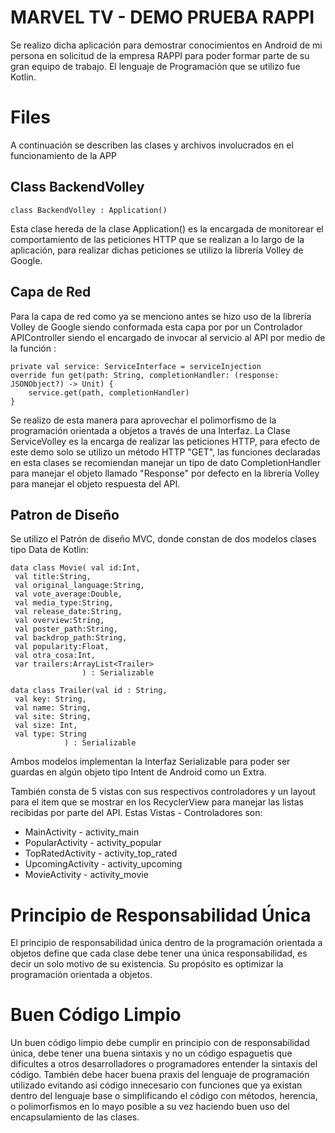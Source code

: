 # MARVEL TV - DEMO PRUEBA RAPPI

Se realizo dicha aplicación para demostrar conocimientos en Android de mi persona en solicitud de la empresa RAPPI para poder formar parte de su gran equipo de trabajo. El lenguaje de Programación que se utilizo fue Kotlin. 


# Files

A continuación se describen las clases y archivos involucrados en el funcionamiento de la APP  

## Class BackendVolley 

    class BackendVolley : Application()

Esta clase hereda de la clase Application() es la encargada de monitorear el comportamiento de las peticiones HTTP que se realizan a lo largo de la aplicación, para realizar dichas peticiones se utilizo la librería Volley de Google.

## Capa de Red

Para la capa de red como ya se menciono antes se hizo uso de la librería Volley de Google siendo conformada esta capa por por un Controlador APIController siendo el encargado de invocar al servicio al API por medio de la función :

    private val service: ServiceInterface = serviceInjection 
    override fun get(path: String, completionHandler: (response: JSONObject?) -> Unit) {
	    service.get(path, completionHandler)
    } 
  
  Se realizo de esta manera para aprovechar el polimorfismo de la programación orientada a objetos a través de una Interfaz. 
  La Clase ServiceVolley es la encarga de realizar las peticiones HTTP, para efecto de este demo solo se utilizo un método HTTP "GET", las funciones declaradas en esta clases se recomiendan manejar un tipo de dato CompletionHandler para manejar el objeto llamado "Response" por defecto en la libreria Volley para manejar el objeto respuesta del API.
  


 

## Patron de Diseño

Se utilizo el Patrón de diseño MVC, donde constan de dos modelos clases tipo Data de Kotlin: 

    data class Movie( val id:Int,  
     val title:String,  
     val original_language:String,  
     val vote_average:Double,  
     val media_type:String,  
     val release_date:String,  
     val overview:String,  
     val poster_path:String,  
     val backdrop_path:String,  
     val popularity:Float,  
     val otra_cosa:Int,  
     var trailers:ArrayList<Trailer>  
                    ) : Serializable

    data class Trailer(val id : String,  
     val key: String,  
     val name: String,  
     val site: String,  
     val size: Int,  
     val type: String  
                ) : Serializable
Ambos modelos implementan la Interfaz Serializable para poder ser guardas en algún objeto tipo Intent de Android como un Extra.

También consta de 5 vistas con sus respectivos controladores y un layout para el item que se mostrar en los RecyclerView para manejar las listas recibidas por parte del API.
Estas Vistas - Controladores son:

 - MainActivity - activity_main
 - PopularActivity - activity_popular
 - TopRatedActivity - activity_top_rated
 - UpcomingActivity - activity_upcoming
 - MovieActivity - activity_movie

# Principio de Responsabilidad Única

El principio de responsabilidad única dentro de la programación orientada a objetos define que cada clase debe tener una única responsabilidad, es decir un solo motivo de su existencia. Su propósito es optimizar la programación orientada a objetos.

# Buen Código Limpio

Un buen código limpio debe cumplir en principio con de responsabilidad única, debe tener una buena sintaxis y no un código espaguetis que dificultes a otros desarrolladores o programadores entender la sintaxis del código. También debe hacer buena praxis del lenguaje de programación utilizado evitando asi código innecesario con funciones que ya existan dentro del lenguaje base o simplificando el código con métodos, herencia, o polimorfismos en lo mayo posible a su vez haciendo buen uso del encapsulamiento de las clases.


